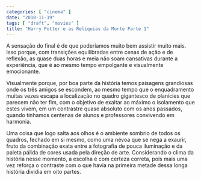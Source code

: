 ```yaml
---
categories: [ "cinema" ]
date: "2010-11-19"
tags: [ "draft", "movies" ]
title: "Harry Potter e as Relíquias da Morte Parte 1"
---
```

A sensação do final é de que poderíamos muito bem assistir muito
mais. Isso porque, com transições equilibradas entre cenas de ação e
de reflexão, as quase duas horas e meia não soam cansativas durante a
experiência, que é ao mesmo tempo empolgante e visualmente emocionante.

Visualmente porque, por boa parte da história temos paisagens grandiosas
onde os três amigos se escondem, ao mesmo tempo que o enquadramento
muitas vezes escapa a localização no quadro gigantesco de planícies que
parecem não ter fim, com o objetivo de exaltar ao máximo o isolamento
que estes vivem, em um contrastre quase absoluto com os anos passados,
quando tínhamos centenas de alunos e professores convivendo em harmonia.

Uma coisa que logo salta aos olhos é o ambiente sombrio de todos os
quadros, fechado em si mesmo, como uma névoa que se nega a exaurir,
fruto da combinação exata entre a fotografia de pouca iluminação e
da paleta pálida de cores usada pela direção de arte. Considerando
o clima da história nesse momento, a escolha é com certeza correta,
pois mais uma vez reforça o contraste com o que havia na primeira metade
dessa longa história dividia em oito partes.
